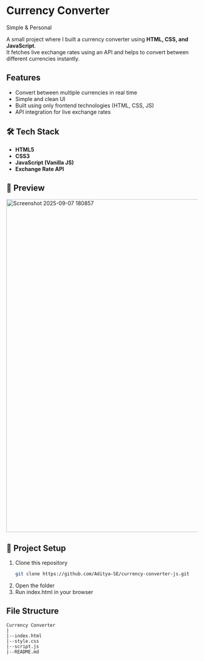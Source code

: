 # Currency Converter

Simple & Personal

A small project where I built a currency converter using **HTML, CSS, and JavaScript**.  
It fetches live exchange rates using an API and helps to convert between different currencies instantly.

## Features
- Convert between multiple currencies in real time
- Simple and clean UI
- Built using only frontend technologies (HTML, CSS, JS)
- API integration for live exchange rates

## 🛠️ Tech Stack
- **HTML5**
- **CSS3**
- **JavaScript (Vanilla JS)**
- **Exchange Rate API**

## 📸 Preview

<img width="1292" height="875" alt="Screenshot 2025-09-07 180857" src="https://github.com/user-attachments/assets/f35576a8-415e-4fba-a552-a5defa5f1979" />

## 📂 Project Setup
1. Clone this repository  
   ```bash
   git clone https://github.com/Aditya-SE/currency-converter-js.git
   ```
2. Open the folder
3. Run index.html in your browser

## File Structure
```
Currency Converter
|
|--index.html
|--style.css
|--script.js
|--README.md
```




